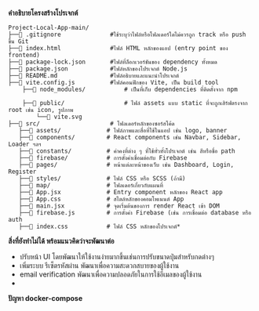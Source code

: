 **คำอธิบายโครงสร้างโปรเจกต์**
```
Project-Local-App-main/
├──📄 .gitignore              #ใช้ระบุว่าไฟล์หรือโฟลเดอร์ใดไม่ควรถูก track หรือ push ขึ้น Git 
├──📄 index.html              #ไฟล์ HTML หลักของแอป (entry point ของ frontend)
├──📄 package-lock.json       #ไฟล์ที่ล็อกเวอร์ชันของ dependency ทั้งหมด 
├──📄 package.json            #ไฟล์หลักของโปรเจกต์ Node.js
├──📄 README.md               #ไฟล์อธิบายและแนะนำโปรเจกต์
├──📄 vite.config.js          #ไฟล์คอนฟิกของ Vite, เป็น build tool
    ├──📁 node_modules/           # เป็นที่เก็บ dependencies ที่ติดตั้งจาก npm

    ├──📁 public/                 # ไฟล์ assets แบบ static ที่จะถูกเสิร์ฟตรงจาก root เช่น icon, รูปภาพ
        └──📄 vite.svg
├──📁 src/                    # โฟลเดอร์หลักของซอร์สโค้ด
   ├──📁 assets/             # ไฟล์ภาพและสื่อที่ใช้ในแอป เช่น logo, banner
   ├──📁 components/         # React components เช่น Navbar, Sidebar, Loader ฯลฯ
   ├──📁 constants/          # ค่าคงที่ต่าง ๆ ที่ใช้ทั่วทั้งโปรเจกต์ เช่น สีหรือชื่อ path
   ├──📁 firebase/           # การตั้งค่าเชื่อมต่อกับ Firebase
   ├──📁 pages/              # หน้าแต่ละหน้าของเว็บ เช่น Dashboard, Login, Register
   ├──📁 styles/             # ไฟล์ CSS หรือ SCSS (ถ้ามี)
   ├──📁 map/                # โฟลเดอร์เกี่ยวกับแผนที่
   ├──📄 App.jsx             # Entry component หลักของ React app
   ├──📄 App.css             # สไตล์หลักของคอมโพเนนต์ App
   ├──📄 main.jsx            # จุดเริ่มต้นของการ render React เข้า DOM
   ├──📄 firebase.js         # การตั้งค่า Firebase (เช่น การเชื่อมต่อ database หรือ auth
   ├──📄 index.css           # ไฟล์ CSS หลักของโปรเจกต์*
```

**สิ่งที่ยังทำไม่ได้ พร้อมแนวคิดว่าจะพัฒนาต่อ**
- ปรับหน้า UI                โดยพัฒนาให้ใช้งานง่ายมากขึ้นเช่นการปรับขนาดปุ่มสำหรับกดต่างๆ
- เพิ่มระบบ รีเซ็ตรหัสผ่าน        พัฒนาเพื่อความสะดวกสบายของผู้ใช้งาน
- email verification        พัฒนาเพื่อความปลอดภัยในการใช้อีเมลของผู้ใช้งาน
-



**ปัญหา docker-compose**



  
